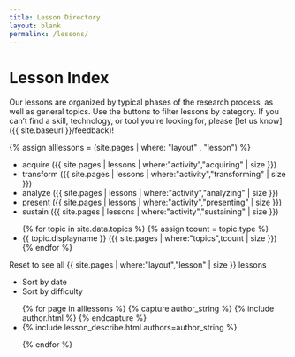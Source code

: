 ```yaml
---
title: Lesson Directory
layout: blank
permalink: /lessons/
---
```


# Lesson Index

Our lessons are organized by typical phases of the research process, as well as general topics. Use the buttons to filter lessons by category. If you can’t find a skill, technology, or tool you're looking for, please [let us know]({{ site.baseurl }}/feedback)!

{% assign alllessons = (site.pages | where: "layout" , "lesson") %}
<div id="lesson-list">

<ul class="filter activities">
<li id="filter-acquiring" class="filter">acquire ({{ site.pages | lessons | where:"activity","acquiring" | size }})</li>
<li id="filter-transforming" class="filter">transform ({{ site.pages | lessons | where:"activity","transforming" | size }})</li>
<li id="filter-analyzing" class="filter">analyze ({{ site.pages | lessons | where:"activity","analyzing" | size }})</li>
<li id="filter-presenting" class="filter">present ({{ site.pages | lessons | where:"activity","presenting" | size }})</li>
<li id="filter-sustaining" class="filter">sustain ({{ site.pages | lessons | where:"activity","sustaining" | size }})</li>
</ul>

<ul class="filter topics">
{% for topic in site.data.topics %}
{% assign tcount = topic.type %}
<li id="filter-{{ topic.type }}" class="filter">{{ topic.displayname }} ({{ site.pages | where:"topics",tcount | size }})
</li>
{% endfor %}
</ul>

<div id="filter-none">Reset to see all {{ site.pages | where:"layout","lesson" | size }} lessons</div>

<ul class="sort-by">
  <li class="sort" data-sort="date">Sort by date</li>
  <li class="sort" data-sort="difficulty">Sort by difficulty</li>
</ul>

<div id="eachlesson">
<ul class="list">
{% for page in alllessons %}
{% capture author_string %} {% include author.html %} {% endcapture %}
<li>
{% include lesson_describe.html authors=author_string %} 
</li>

{% endfor %}
</ul>
</div>
</div>

<script src="//cdnjs.cloudflare.com/ajax/libs/list.js/1.5.0/list.min.js"></script>
<script src="{{ site.baseurl }}/js/lessonfilter.js"></script>

<script>
  $(function() {

    $('.filter').children().click(function() {
        $('.filter').children().removeClass("current");
        $(this).addClass("current");
    });

    initSort();
  });
</script>
